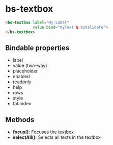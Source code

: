 # bs-textbox

```html
<bs-textbox label="My Label"
            value.bind="myText & bsValidate">
</bs-textbox>
```

## Bindable properties

- label
- value (two-way)
- placeholder
- enabled
- readonly
- help
- rows
- style
- tabindex

## Methods

- **focus():** Focuses the textbox
- **selectAll():** Selects all texts in the textbox
